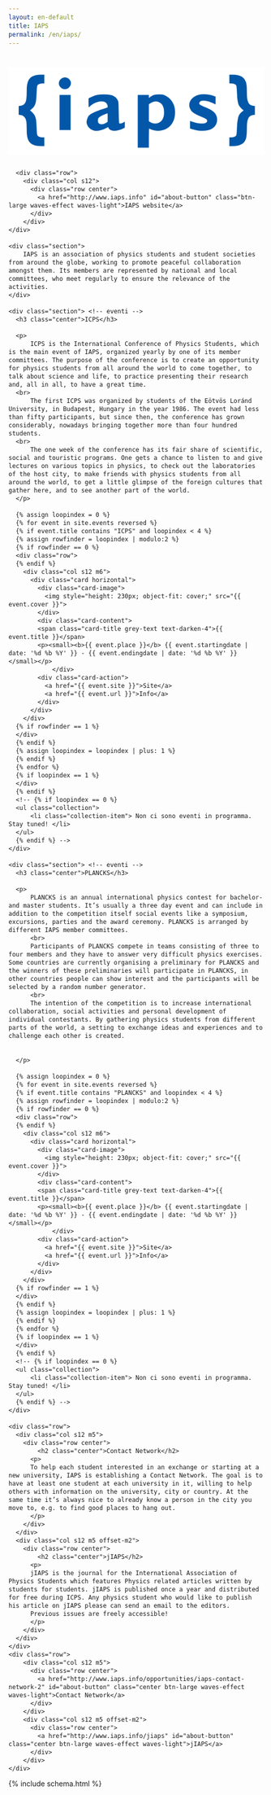 ```yaml
---
layout: en-default
title: IAPS
permalink: /en/iaps/
---
```


<div id="index-banner">
  <div class="row">
      <div class="col l4 offset-l4 s8 offset-s2">
	<h1>
	  <img id="index-top-logo" src="/img/iaps.png" alt="Logo dell'IAPS">
	</h1>
      </div>
  </div>
</div>

<div class="no-pad-top" id="index-page">
  <div class="container">
      
      <div class="row">
        <div class="col s12">
          <div class="row center">
            <a href="http://www.iaps.info" id="about-button" class="btn-large waves-effect waves-light">IAPS website</a>
          </div>
        </div>
    </div>
      
    <div class="section">
        IAPS is an association of physics students and student societies from around the globe, working to promote peaceful collaboration amongst them. Its members are represented by national and local committees, who meet regularly to ensure the relevance of the activities.
    </div>    

    <div class="section"> <!-- eventi -->
      <h3 class="center">ICPS</h3>
      
      <p>
          ICPS is the International Conference of Physics Students, which is the main event of IAPS, organized yearly by one of its member committees. The purpose of the conference is to create an opportunity for physics students from all around the world to come together, to talk about science and life, to practice presenting their research and, all in all, to have a great time.
      <br>
          The first ICPS was organized by students of the Eötvös Loránd University, in Budapest, Hungary in the year 1986. The event had less than fifty participants, but since then, the conference has grown considerably, nowadays bringing together more than four hundred students.
      <br>
          The one week of the conference has its fair share of scientific, social and touristic programs. One gets a chance to listen to and give lectures on various topics in physics, to check out the laboratories of the host city, to make friends with physics students from all around the world, to get a little glimpse of the foreign cultures that gather here, and to see another part of the world.
      </p>
      
      {% assign loopindex = 0 %}
      {% for event in site.events reversed %}
      {% if event.title contains "ICPS" and loopindex < 4 %}
      {% assign rowfinder = loopindex | modulo:2 %}
      {% if rowfinder == 0 %} 
      <div class="row"> 
      {% endif %}
        <div class="col s12 m6">
          <div class="card horizontal">
            <div class="card-image">
      	      <img style="height: 230px; object-fit: cover;" src="{{ event.cover }}">
            </div>
            <div class="card-content">
          	<span class="card-title grey-text text-darken-4">{{ event.title }}</span>
          	<p><small><b>{{ event.place }}</b> {{ event.startingdate | date: '%d %b %Y' }} - {{ event.endingdate | date: '%d %b %Y' }}</small></p>
                </div>
          	<div class="card-action">
          	  <a href="{{ event.site }}">Site</a>
          	  <a href="{{ event.url }}">Info</a>
          	</div>
          </div>
        </div>
      {% if rowfinder == 1 %} 
      </div>
      {% endif %}
      {% assign loopindex = loopindex | plus: 1 %}
      {% endif %}
      {% endfor %}
      {% if loopindex == 1 %} 
      </div>
      {% endif %}
      <!-- {% if loopindex == 0 %}
      <ul class="collection">
          <li class="collection-item"> Non ci sono eventi in programma. Stay tuned! </li>
      </ul>
      {% endif %} -->
    </div> 
    
    <div class="section"> <!-- eventi -->
      <h3 class="center">PLANCKS</h3>
      
      <p>
          PLANCKS is an annual international physics contest for bachelor- and master students. It’s usually a three day event and can include in addition to the competition itself social events like a symposium, excursions, parties and the award ceremony. PLANCKS is arranged by different IAPS member committees.
          <br>
          Participants of PLANCKS compete in teams consisting of three to four members and they have to answer very difficult physics exercises. Some countries are currently organising a preliminary for PLANCKS and the winners of these preliminaries will participate in PLANCKS, in other countries people can show interest and the participants will be selected by a random number generator.
          <br>
          The intention of the competition is to increase international collaboration, social activities and personal development of individual contestants. By gathering physics students from different parts of the world, a setting to exchange ideas and experiences and to challenge each other is created.

          
      </p>
      
      {% assign loopindex = 0 %}
      {% for event in site.events reversed %}
      {% if event.title contains "PLANCKS" and loopindex < 4 %}
      {% assign rowfinder = loopindex | modulo:2 %}
      {% if rowfinder == 0 %} 
      <div class="row"> 
      {% endif %}
        <div class="col s12 m6">
          <div class="card horizontal">
            <div class="card-image">
      	      <img style="height: 230px; object-fit: cover;" src="{{ event.cover }}">
            </div>
            <div class="card-content">
          	<span class="card-title grey-text text-darken-4">{{ event.title }}</span>
          	<p><small><b>{{ event.place }}</b> {{ event.startingdate | date: '%d %b %Y' }} - {{ event.endingdate | date: '%d %b %Y' }}</small></p>
                </div>
          	<div class="card-action">
          	  <a href="{{ event.site }}">Site</a>
          	  <a href="{{ event.url }}">Info</a>
          	</div>
          </div>
        </div>
      {% if rowfinder == 1 %} 
      </div>
      {% endif %}
      {% assign loopindex = loopindex | plus: 1 %}
      {% endif %}
      {% endfor %}
      {% if loopindex == 1 %} 
      </div>
      {% endif %}
      <!-- {% if loopindex == 0 %}
      <ul class="collection">
          <li class="collection-item"> Non ci sono eventi in programma. Stay tuned! </li>
      </ul>
      {% endif %} -->
    </div>
    
    <div class="row">
      <div class="col s12 m5">
        <div class="row center">
            <h2 class="center">Contact Network</h2>
          <p>
          To help each student interested in an exchange or starting at a new university, IAPS is establishing a Contact Network. The goal is to have at least one student at each university in it, willing to help others with information on the university, city or country. At the same time it’s always nice to already know a person in the city you move to, e.g. to find good places to hang out.
          </p>
        </div>
      </div>
      <div class="col s12 m5 offset-m2">
        <div class="row center">
            <h2 class="center">jIAPS</h2>
          <p>
          jIAPS is the journal for the International Association of Physics Students which features Physics related articles written by students for students. jIAPS is published once a year and distributed for free during ICPS. Any physics student who would like to publish his article on jIAPS please can send an email to the editors.
          Previous issues are freely accessible!
          </p>
        </div>
      </div>
    </div>
    <div class="row">
        <div class="col s12 m5">
          <div class="row center">
            <a href="http://www.iaps.info/opportunities/iaps-contact-network-2" id="about-button" class="center btn-large waves-effect waves-light">Contact Network</a>
          </div>
        </div>
        <div class="col s12 m5 offset-m2">
          <div class="row center">
            <a href="http://www.iaps.info/jiaps" id="about-button" class="center btn-large waves-effect waves-light">jIAPS</a>
          </div>
        </div>
    </div>

    
  </div>
</div>


<!-- Modal Structure -->
<!-- <div id="modal1" class="modal"> -->
<!--   <div class="modal-content"> -->
<!--     <h4>PLANCKS 2016</h4> -->
<!--     <div class="chip">Bucharest, Romania</div><div class="chip">20-23 Maggio 2016</div> -->
<!--     <p>PLANCKS è una competizione di fisica teorica organizzata da IAPS, che bla bla bla</p> -->
<!--   </div> -->

<!--   <div class="modal-footer"> -->
<!--     <a href="#!" class=" modal-action modal-close waves-effect waves-green btn-flat">Chiudi</a> -->
<!--     <a href="http://2016.plancks.org" class=" modal-action modal-close waves-effect waves-green btn-flat">Sito ufficiale</a> -->
<!--   </div> -->
<!-- </div> -->

<!-- {% include eventi_homepage_modal.html %} -->
{% include schema.html %}

